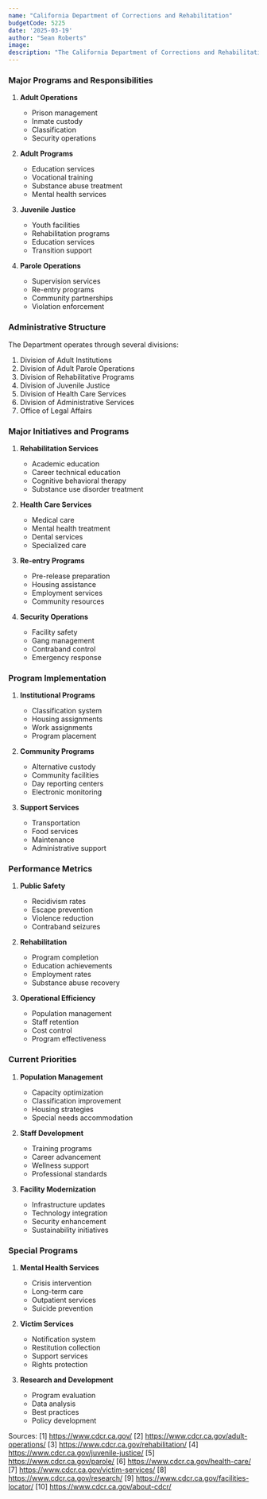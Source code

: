 ```yaml
---
name: "California Department of Corrections and Rehabilitation"
budgetCode: 5225
date: '2025-03-19'
author: "Sean Roberts"
image: 
description: "The California Department of Corrections and Rehabilitation provides public safety through incarceration, rehabilitation, and community supervision."
---
```


### Major Programs and Responsibilities

1. **Adult Operations**
   - Prison management
   - Inmate custody
   - Classification
   - Security operations

2. **Adult Programs**
   - Education services
   - Vocational training
   - Substance abuse treatment
   - Mental health services

3. **Juvenile Justice**
   - Youth facilities
   - Rehabilitation programs
   - Education services
   - Transition support

4. **Parole Operations**
   - Supervision services
   - Re-entry programs
   - Community partnerships
   - Violation enforcement

### Administrative Structure

The Department operates through several divisions:

1. Division of Adult Institutions
2. Division of Adult Parole Operations
3. Division of Rehabilitative Programs
4. Division of Juvenile Justice
5. Division of Health Care Services
6. Division of Administrative Services
7. Office of Legal Affairs

### Major Initiatives and Programs

1. **Rehabilitation Services**
   - Academic education
   - Career technical education
   - Cognitive behavioral therapy
   - Substance use disorder treatment

2. **Health Care Services**
   - Medical care
   - Mental health treatment
   - Dental services
   - Specialized care

3. **Re-entry Programs**
   - Pre-release preparation
   - Housing assistance
   - Employment services
   - Community resources

4. **Security Operations**
   - Facility safety
   - Gang management
   - Contraband control
   - Emergency response

### Program Implementation

1. **Institutional Programs**
   - Classification system
   - Housing assignments
   - Work assignments
   - Program placement

2. **Community Programs**
   - Alternative custody
   - Community facilities
   - Day reporting centers
   - Electronic monitoring

3. **Support Services**
   - Transportation
   - Food services
   - Maintenance
   - Administrative support

### Performance Metrics

1. **Public Safety**
   - Recidivism rates
   - Escape prevention
   - Violence reduction
   - Contraband seizures

2. **Rehabilitation**
   - Program completion
   - Education achievements
   - Employment rates
   - Substance abuse recovery

3. **Operational Efficiency**
   - Population management
   - Staff retention
   - Cost control
   - Program effectiveness

### Current Priorities

1. **Population Management**
   - Capacity optimization
   - Classification improvement
   - Housing strategies
   - Special needs accommodation

2. **Staff Development**
   - Training programs
   - Career advancement
   - Wellness support
   - Professional standards

3. **Facility Modernization**
   - Infrastructure updates
   - Technology integration
   - Security enhancement
   - Sustainability initiatives

### Special Programs

1. **Mental Health Services**
   - Crisis intervention
   - Long-term care
   - Outpatient services
   - Suicide prevention

2. **Victim Services**
   - Notification system
   - Restitution collection
   - Support services
   - Rights protection

3. **Research and Development**
   - Program evaluation
   - Data analysis
   - Best practices
   - Policy development

Sources:
[1] https://www.cdcr.ca.gov/
[2] https://www.cdcr.ca.gov/adult-operations/
[3] https://www.cdcr.ca.gov/rehabilitation/
[4] https://www.cdcr.ca.gov/juvenile-justice/
[5] https://www.cdcr.ca.gov/parole/
[6] https://www.cdcr.ca.gov/health-care/
[7] https://www.cdcr.ca.gov/victim-services/
[8] https://www.cdcr.ca.gov/research/
[9] https://www.cdcr.ca.gov/facilities-locator/
[10] https://www.cdcr.ca.gov/about-cdcr/ 